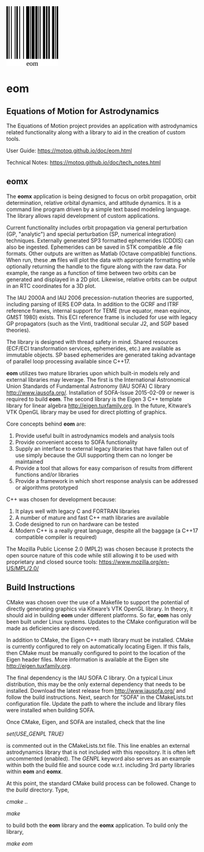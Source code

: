 <img src="./eom_logo.svg">

eom
===

Equations of Motion for Astrodynamics
-------------------------------------

The Equations of Motion project provides an application with
astrodynamics related functionality along with a library to aid in the
creation of custom tools.

User Guide:  <https://motoq.github.io/doc/eom.html>

Technical Notes:  <https://motoq.github.io/doc/tech_notes.html>


eomx
----

The **eomx** application is being designed to focus on orbit
propagation, orbit determination, relative orbital dynamics, and
attitude dynamics.  It is a command line program driven by a simple text
based modeling language.  The library allows rapid development of custom
applications.

Current functionality includes orbit propagation via general
perturbation (GP, "analytic") and special perturbation (SP, numerical
integration) techniques.  Externally generated SP3 formatted ephemerides
(CDDIS) can also be ingested.  Ephemerides can be saved in STK
compatible **.e** file formats.  Other outputs are written as Matlab
(Octave compatible) functions.  When run, these **.m** files will plot
the data with appropriate formatting while optionally returning the
handle to the figure along with the raw data.  For example, the range as
a function of time between two orbits can be generated and displayed in
a 2D plot.  Likewise, relative orbits can be output in an RTC
coordinates for a 3D plot.

The IAU 2000A and IAU 2006 precession-nutation theories are supported,
including parsing of IERS EOP data.  In addition to the GCRF and ITRF
reference frames, internal support for TEME (true equator, mean equinox,
GMST 1980) exists.  This ECI reference frame is included for use with
legacy GP propagators (such as the Vinti, traditional secular J2, and
SGP based theories).

The library is designed with thread safety in mind.  Shared resources
(ECF/ECI transformation services, ephemerides, etc.) are available as
immutable objects.  SP based ephemerides are generated taking advantage
of parallel loop processing available since C++17.

**eom** utilizes two mature libraries upon which built-in models
rely and external libraries may leverage.  The first is the
International Astronomical Union Standards of Fundamental Astronomy (IAU
SOFA) C library <http://www.iausofa.org/>.  Installation of SOFA-Issue
2015-02-09 or newer is required to build **eom**.  The second library is
the Eigen 3 C++ template library for linear algebra
<http://eigen.tuxfamily.org>.  In the future, Kitware’s VTK OpenGL
library may be used for direct plotting of graphics.

Core concepts behind **eom** are:

1. Provide useful built in astrodynamics models and analysis tools
2. Provide convenient access to SOFA functionality
3. Supply an interface to external legacy libraries that have fallen out
   of use simply because the GUI supporting them can no longer be
   maintained
4. Provide a tool that allows for easy comparison of results from
   different functions and/or libraries
5. Provide a framework in which short response analysis can be addressed
   or algorithms prototyped

C++ was chosen for development because:

1. It plays well with legacy C and FORTRAN libraries
2. A number of mature and fast C++ math libraries are available
3. Code designed to run on hardware can be tested
4. Modern C++ is a really great language, despite all the baggage (a
   C++17 compatible compiler is required)

The Mozilla Public License 2.0 (MPL2) was chosen because it protects the
open source nature of this code while still allowing it to be used with
proprietary and closed source tools:
<https://www.mozilla.org/en-US/MPL/2.0/>


Build Instructions
------------------

CMake was chosen over the use of a Makefile to support the potential of
directly generating graphics via Kitware’s VTK OpenGL library.  In
theory, it should aid in building **eom** under different platforms.  So
far, **eom** has only been built under Linux systems.  Updates to the
CMake configuration will be made as deficiencies are discovered.

In addition to CMake, the Eigen C++ math library must be installed.
CMake is currently configured to rely on automatically locating Eigen.
If this fails, then CMake must be manually configured to point to the
location of the Eigen header files.  More information is available at
the Eigen site <http://eigen.tuxfamily.org>.

The final dependency is the IAU SOFA C library.  On a typical Linux
distribution, this may be the only external dependency that needs to be
installed.  Download the latest release from <http://www.iausofa.org/>
and follow the build instructions.  Next, search for "SOFA" in the
CMakeLists.txt configuration file.  Update the path to where the include
and library files were installed when building SOFA.

Once CMake, Eigen, and SOFA are installed, check that the line

*set(USE_GENPL TRUE)*

is commented out in the CMakeLists.txt file.  This line enables an
external astrodynamics library that is not included with this repository.
It is often left uncommented (enabled).  The *GENPL* keyword also serves
as an example within both the build file and source code w.r.t.
including 3rd party libraries within **eom** and **eomx**.

At this point, the standard CMake build process can be followed.  Change
to the *build* directory.  Type,

*cmake ..*

*make*

to build both the **eom** library and the **eomx** application.  To
build only the library,

*make eom*


